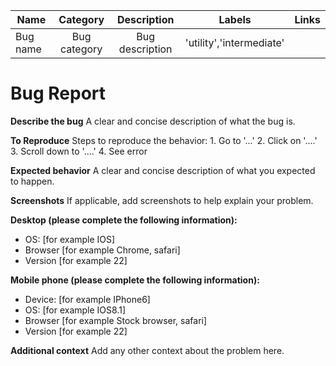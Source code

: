 | Name     |   Category   |   Description   |          Labels          |  Links  |
| -------- | :----------: | :-------------: | :----------------------: | :-----: |
| Bug name | Bug category | Bug description | 'utility','intermediate' | <links> |

# Bug Report

**Describe the bug** A clear and concise description of what the bug is.

**To Reproduce** Steps to reproduce the behavior: 1. Go to '...' 2. Click on '....' 3. Scroll down to
'....' 4. See error

**Expected behavior** A clear and concise description of what you expected to happen.

**Screenshots** If applicable, add screenshots to help explain your problem.

**Desktop (please complete the following information):**

-   OS: \[for example IOS]
-   Browser \[for example Chrome, safari]
-   Version \[for example 22]

**Mobile phone (please complete the following information):**

-   Device: \[for example IPhone6]
-   OS: \[for example IOS8.1]
-   Browser \[for example Stock browser, safari]
-   Version \[for example 22]

**Additional context** Add any other context about the problem here.
